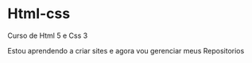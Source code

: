 # Html-css
 Curso de Html 5 e Css 3

Estou aprendendo a criar sites e agora vou gerenciar meus Repositorios
